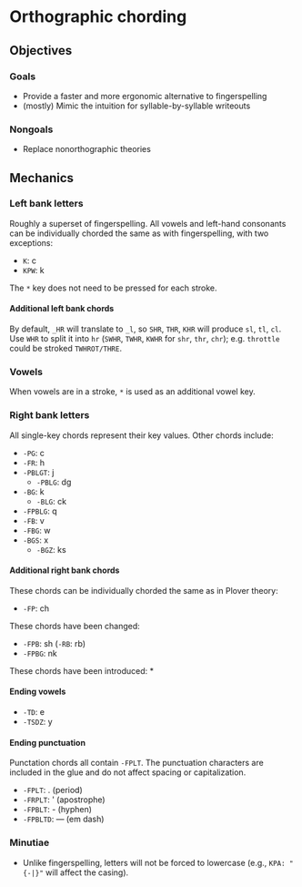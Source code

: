 # Orthographic chording

## Objectives

### Goals
* Provide a faster and more ergonomic alternative to fingerspelling
* (mostly) Mimic the intuition for syllable-by-syllable writeouts

### Nongoals
* Replace nonorthographic theories

## Mechanics

### Left bank letters
Roughly a superset of fingerspelling. All vowels and left-hand consonants can be individually chorded the same as with fingerspelling, with two exceptions:
* `K`: c
* `KPW`: k

The `*` key does not need to be pressed for each stroke.

#### Additional left bank chords
By default, `_HR` will translate to `_l`, so `SHR`, `THR`, `KHR` will produce `sl`, `tl`, `cl`. Use `WHR` to split it into `hr` (`SWHR`, `TWHR`, `KWHR` for `shr`, `thr`, `chr`); e.g. `throttle` could be stroked `TWHROT/THRE`.

### Vowels
When vowels are in a stroke, `*` is used as an additional vowel key.

### Right bank letters
All single-key chords represent their key values. Other chords include:
* `-PG`: c
* `-FR`: h
* `-PBLGT`: j
    * `-PBLG`: dg
* `-BG`: k
    * `-BLG`: ck
* `-FPBLG`: q
* `-FB`: v
* `-FBG`: w
* `-BGS`: x
    * `-BGZ`: ks

#### Additional right bank chords
These chords can be individually chorded the same as in Plover theory:
* `-FP`: ch

These chords have been changed:
* `-FPB`: sh (`-RB`: rb)
* `-FPBG`: nk

These chords have been introduced:
*

#### Ending vowels
* `-TD`: e
* `-TSDZ`: y

#### Ending punctuation
Punctation chords all contain `-FPLT`. The punctuation characters are included in the glue and do not affect spacing or capitalization.
* `-FPLT`: . (period)
* `-FRPLT`: ' (apostrophe)
* `-FPBLT`: - (hyphen)
* `-FPBLTD`: — (em dash)

### Minutiae
* Unlike fingerspelling, letters will not be forced to lowercase (e.g., `KPA: "{-|}"` will affect the casing).